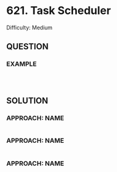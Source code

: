 # 621. Task Scheduler
Difficulty: Medium

## QUESTION



### EXAMPLE

```

```

```

```

```

```
## SOLUTION


### APPROACH: NAME

```python

```

### APPROACH: NAME

```python

```

### APPROACH: NAME

```python

```
